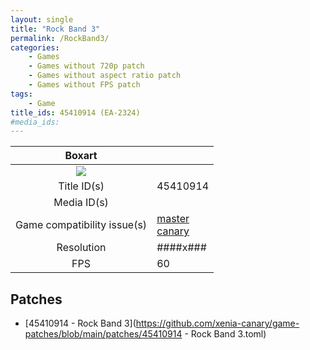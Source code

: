 ```yaml
---
layout: single
title: "Rock Band 3"
permalink: /RockBand3/
categories:
    - Games
    - Games without 720p patch
    - Games without aspect ratio patch
    - Games without FPS patch
tags:
    - Game
title_ids: 45410914 (EA-2324)
#media_ids:
---
```


| Boxart                      |                                                                            |
| :----:                      | :-                                                                         |
| ![](https://download-ssl.xbox.com/content/images/66acd000-77fe-1000-9115-d80245410914/1033/boxartlg.jpg) |
| Title ID(s)                 | 45410914                                                                   |
| Media ID(s)                 |                                                                    |
| Game compatibility issue(s) | [master](https://github.com/xenia-project/game-compatibility/issues/)<br>[canary](https://github.com/xenia-canary/game-compatibility/issues/) |
| Resolution                  | ####x###                                                                   |
| FPS                         | 60                                                                         |

## Patches
* [45410914 - Rock Band 3](https://github.com/xenia-canary/game-patches/blob/main/patches/45410914 - Rock Band 3.toml)

<!--This page was generated by a script. You can remove this comment once the page is verified to be free of mistakes.-->
